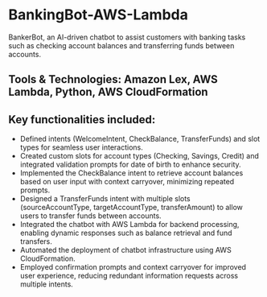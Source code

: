 # BankingBot-AWS-Lambda
 BankerBot, an AI-driven chatbot to assist customers with banking tasks such as checking account balances and transferring funds between accounts.

## Tools & Technologies: Amazon Lex, AWS Lambda, Python, AWS CloudFormation

## Key functionalities included:
- Defined intents (WelcomeIntent, CheckBalance, TransferFunds) and slot types for seamless user interactions.
- Created custom slots for account types (Checking, Savings, Credit) and integrated validation prompts for date of birth to enhance security.
- Implemented the CheckBalance intent to retrieve account balances based on user input with context carryover, minimizing repeated prompts.
- Designed a TransferFunds intent with multiple slots (sourceAccountType, targetAccountType, transferAmount) to allow users to transfer funds between accounts.
- Integrated the chatbot with AWS Lambda for backend processing, enabling dynamic responses such as balance retrieval and fund transfers.
- Automated the deployment of chatbot infrastructure using AWS CloudFormation.
- Employed confirmation prompts and context carryover for improved user experience, reducing redundant information requests across multiple intents.
